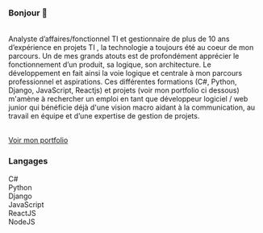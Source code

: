 ### Bonjour 👋
</br>
Analyste d’affaires/fonctionnel TI et gestionnaire de plus de 10 ans d’expérience en projets TI , la technologie a toujours été au coeur de mon parcours. Un de mes grands atouts est de profondément apprécier le fonctionnement d’un produit, sa logique, son architecture.  Le développement en fait ainsi la voie logique et centrale à mon parcours professionnel et aspirations. Ces différentes formations (C#, Python, Django, JavaScript, Reactjs) et projets (voir mon portfolio ci dessous) m'amène à rechercher un emploi en tant que développeur logiciel / web junior qui bénéficie déjà d'une vision macro aidant à la communication, au travail en équipe et d’une expertise de gestion de projets.
</br>
</br>

[Voir mon portfolio](https://tbonnard.onrender.com?visitor=74829)
</br>

### Langages
C#
</br>Python
</br>Django
</br>JavaScript
</br>ReactJS
</br>NodeJS


